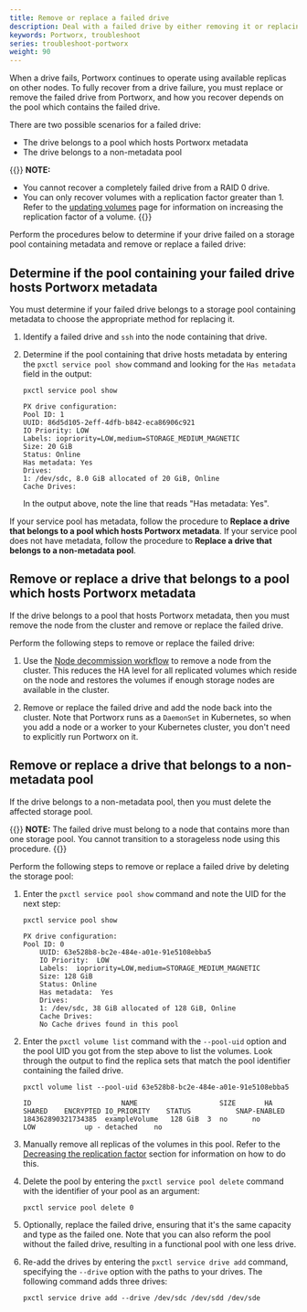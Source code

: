 ```yaml
---
title: Remove or replace a failed drive
description: Deal with a failed drive by either removing it or replacing it
keywords: Portworx, troubleshoot
series: troubleshoot-portworx
weight: 90
---
```


When a drive fails, Portworx continues to operate using available replicas on other nodes. To fully recover from a drive failure, you must replace or remove the failed drive from Portworx, and how you recover depends on the pool which contains the failed drive.

There are two possible scenarios for a failed drive:

* The drive belongs to a pool which hosts Portworx metadata
* The drive belongs to a non-metadata pool

{{<info>}}
**NOTE:**

* You cannot recover a completely failed drive from a RAID 0 drive.
* You can only recover volumes with a replication factor greater than 1. Refer to the [updating volumes](/reference/cli/updating-volumes#update-a-volume-s-replication-factor) page for information on increasing the replication factor of a volume.
{{</info>}}

Perform the procedures below to determine if your drive failed on a storage pool containing metadata and remove or replace a failed drive:

## Determine if the pool containing your failed drive hosts Portworx metadata

You must determine if your failed drive belongs to a storage pool containing metadata to choose the appropriate method for replacing it.

1. Identify a failed drive and `ssh` into the node containing that drive.

2. Determine if the pool containing that drive hosts metadata by entering the `pxctl service pool show` command and looking for the `Has metadata` field in the output:

    ```text
    pxctl service pool show
    ```
    ```output
    PX drive configuration:
    Pool ID: 1
    UUID: 86d5d105-2eff-4dfb-b842-eca86906c921
    IO Priority: LOW
    Labels: iopriority=LOW,medium=STORAGE_MEDIUM_MAGNETIC
    Size: 20 GiB
    Status: Online
    Has metadata: Yes
    Drives:
    1: /dev/sdc, 8.0 GiB allocated of 20 GiB, Online
    Cache Drives:
    ```

    In the output above, note the line that reads "Has metadata: Yes".

If your service pool has metadata, follow the procedure to **Replace a drive that belongs to a pool which hosts Portworx metadata**. If your service pool does not have metadata, follow the procedure to **Replace a drive that belongs to a non-metadata pool**.

## Remove or replace a drive that belongs to a pool which hosts Portworx metadata

If the drive belongs to a pool that hosts Portworx metadata, then you must remove the node from the cluster and remove or replace the failed drive.

Perform the following steps to remove or replace the failed drive:

1. Use the [Node decommission workflow](/portworx-install-with-kubernetes/operate-and-maintain-on-kubernetes/uninstall/decommission-a-node/#step-1-migrate-application-pods-using-portworx-volumes-that-are-running-on-this-node) to remove a node from the cluster. This reduces the HA level for all replicated volumes which reside on the node and restores the volumes if enough storage nodes are available in the cluster.

2. Remove or replace the failed drive and add the node back into the cluster. Note that Portworx runs as a `DaemonSet` in Kubernetes, so when you add a node or a worker to your Kubernetes cluster, you don't need to explicitly run Portworx on it.

## Remove or replace a drive that belongs to a non-metadata pool

If the drive belongs to a non-metadata pool, then you must delete the affected storage pool.

{{<info>}}
**NOTE:** The failed drive must belong to a node that contains more than one storage pool. You cannot transition to a storageless node using this procedure.
{{</info>}}

Perform the following steps to remove or replace a failed drive by deleting the storage pool:

1. Enter the `pxctl service pool show` command and note the UID for the next step:

    ```text
    pxctl service pool show
    ```
    ```output
    PX drive configuration:
    Pool ID: 0
        UUID: 63e528b8-bc2e-484e-a01e-91e5108ebba5
        IO Priority:  LOW
        Labels:  iopriority=LOW,medium=STORAGE_MEDIUM_MAGNETIC
        Size: 128 GiB
        Status: Online
        Has metadata:  Yes
        Drives:
        1: /dev/sdc, 38 GiB allocated of 128 GiB, Online
        Cache Drives:
        No Cache drives found in this pool
    ```

2. Enter the `pxctl volume list` command with the `--pool-uid` option and the pool UID you got from the step above to list the volumes. Look through the output to find the replica sets that match the pool identifier containing the failed drive.

    ```text
    pxctl volume list --pool-uid 63e528b8-bc2e-484e-a01e-91e5108ebba5
    ```
    ```output
    ID			            NAME					SIZE	   HA SHARED	ENCRYPTED IO_PRIORITY	 STATUS		      SNAP-ENABLED
    184362890321734385	exampleVolume	128 GiB  3  no	    no		    LOW		       up - detached	no
    ```

3. Manually remove all replicas of the volumes in this pool. Refer to the [Decreasing the replication factor](/reference/cli/updating-volumes/#decreasing-the-replication-factor) section for information on how to do this.

4. Delete the pool by entering the `pxctl service pool delete` command with the identifier of your pool as an argument:

    ```text
    pxctl service pool delete 0
    ```

5. Optionally, replace the failed drive, ensuring that it's the same capacity and type as the failed one. Note that you can also reform the pool without the failed drive, resulting in a functional pool with one less drive.

6. Re-add the drives by entering the `pxctl service drive add` command, specifying the `--drive` option with the paths to your drives. The following command adds three drives:

    ```text
    pxctl service drive add --drive /dev/sdc /dev/sdd /dev/sde
    ```
